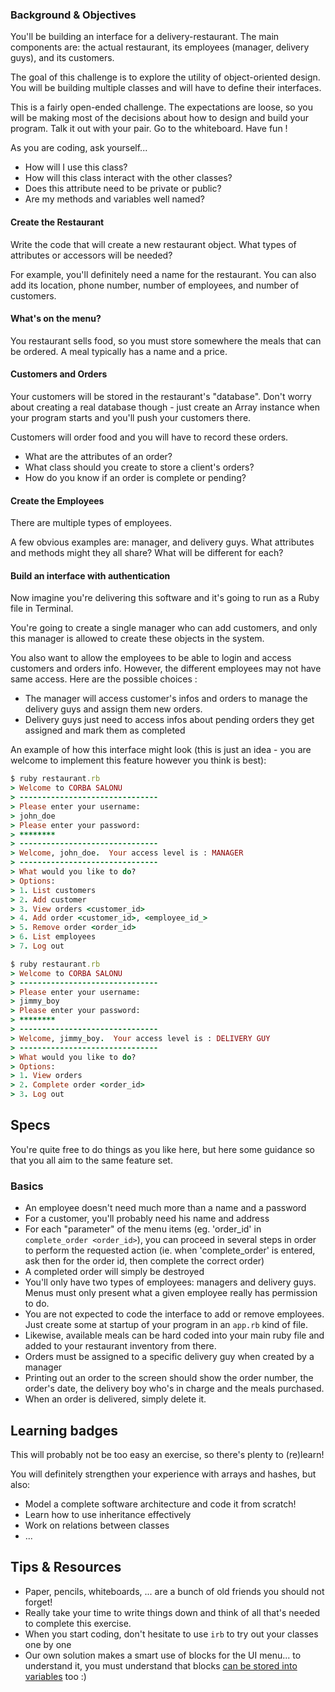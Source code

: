 ### Background & Objectives

You'll be building an interface for a delivery-restaurant. The main components are: the actual restaurant, its employees (manager, delivery guys), and its customers.

The goal of this challenge is to explore the utility of object-oriented design. You will be building multiple classes and will have to define their interfaces.

This is a fairly open-ended challenge. The expectations are loose, so you will be making most of the decisions about how to design and build your program. Talk it out with your pair. Go to the whiteboard. Have fun !

As you are coding, ask yourself...

* How will I use this class?
* How will this class interact with the other classes?
* Does this attribute need to be private or public?
* Are my methods and variables well named?

#### Create the Restaurant
Write the code that will create a new restaurant object. What types of attributes or accessors will be needed?

For example, you'll definitely need a name for the restaurant. You can also add its location, phone number, number of employees, and number of customers.

#### What's on the menu?
You restaurant sells food, so you must store somewhere the meals that can be ordered.
A meal typically has a name and a price.


#### Customers and Orders
Your customers will be stored in the restaurant's "database".
Don't worry about creating a real database though - just create an Array instance when your program starts and you'll push your customers there.

Customers will order food and you will have to record these orders.

* What are the attributes of an order?
* What class should you create to store a client's orders?
* How do you know if an order is complete or pending?


#### Create the Employees
There are multiple types of employees.

A few obvious examples are: manager, and delivery guys. What attributes and methods might they all share? What will be different for each?

#### Build an interface with authentication
Now imagine you're delivering this software and it's going to run as a Ruby file in Terminal.

You're going to create a single manager who can add customers, and only this manager is allowed to create these objects in the system.

You also want to allow the employees to be able to login and access customers and orders info. However, the different employees may not have same access. Here are the possible choices :

* The manager will access customer's infos and orders to manage the delivery guys and assign them new orders.
* Delivery guys just need to access infos about pending orders they get assigned and mark them as completed

An example of how this interface might look (this is just an idea - you are welcome to implement this feature however you think is best):

```ruby
$ ruby restaurant.rb
> Welcome to CORBA SALONU
> -------------------------------
> Please enter your username:
> john_doe
> Please enter your password:
> ********
> -------------------------------
> Welcome, john_doe.  Your access level is : MANAGER
> -------------------------------
> What would you like to do?
> Options:
> 1. List customers
> 2. Add customer
> 3. View orders <customer_id>
> 4. Add order <customer_id>, <employee_id_>
> 5. Remove order <order_id>
> 6. List employees
> 7. Log out
```



```ruby
$ ruby restaurant.rb
> Welcome to CORBA SALONU
> -------------------------------
> Please enter your username:
> jimmy_boy
> Please enter your password:
> ********
> -------------------------------
> Welcome, jimmy_boy.  Your access level is : DELIVERY GUY
> -------------------------------
> What would you like to do?
> Options:
> 1. View orders
> 2. Complete order <order_id>
> 3. Log out
```

## Specs

You're quite free to do things as you like here, but here some guidance so that
you all aim to the same feature set.

### Basics

* An employee doesn't need much more than a name and a password
* For a customer, you'll probably need his name and address
* For each "parameter" of the menu items (eg. 'order_id' in `complete_order <order_id>`), you can proceed in several steps in order to perform the requested action (ie. when 'complete_order' is entered, ask then for the order id, then complete the correct order)
* A completed order will simply be destroyed
* You'll only have two types of employees: managers and delivery guys. Menus must only present what a given employee really has permission to do.
* You are not expected to code the interface to add or remove employees. Just create some at startup of your program in an `app.rb` kind of file.
* Likewise, available meals can be hard coded into your main ruby file and added to your restaurant inventory from there.
* Orders must be assigned to a specific delivery guy when created by a manager
* Printing out an order to the screen should show the order number, the order's date, the delivery boy who's in charge and the meals purchased.
* When an order is delivered, simply delete it.


## Learning badges

This will probably not be too easy an exercise, so there's plenty to (re)learn!

You will definitely strengthen your experience with arrays and hashes, but also:

* Model a complete software architecture and code it from scratch!
* Learn how to use inheritance effectively
* Work on relations between classes
* ...

## Tips & Resources

* Paper, pencils, whiteboards, ... are a bunch of old friends you should not forget!
* Really take your time to write things down and think of all that's needed to complete this exercise.
* When you start coding, don't hesitate to use `irb` to try out your classes one by one
* Our own solution makes a smart use of blocks for the UI menu... to understand it, you must understand that blocks [can be stored into variables](http://www.reactive.io/tips/2008/12/21/understanding-ruby-blocks-procs-and-lambdas/) too :)

